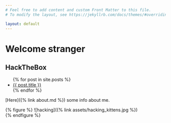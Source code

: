 ```yaml
---
# Feel free to add content and custom Front Matter to this file.
# To modify the layout, see https://jekyllrb.com/docs/themes/#overriding-theme-defaults

layout: default
---
```


# Welcome stranger

## HackTheBox
<ul>
  {% for post in site.posts %}
    <li>
      <a href="{{ post.url }}">{{ post.title }}</a>
    </li>
  {% endfor %}
</ul>

[Here]({% link about.md %}) some info about me.

{% figure %}
![hacking]({% link assets/hacking_kittens.jpg %})  
{% endfigure %}